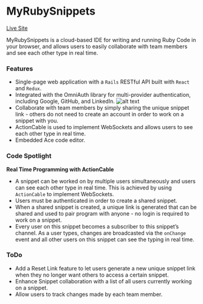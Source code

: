 # MyRubySnippets

[Live Site]()

MyRubySnippets is a cloud-based IDE for writing and running Ruby Code in your browser, and allows users to easily collaborate with team members and see each other type in real time.

### Features
* Single-page web application with a `Rails` RESTful API built with `React` and `Redux`.
* Integrated with the OmniAuth library for multi-provider authentication, including Google, GitHub, and LinkedIn.
![alt text](http://res.cloudinary.com/dcf4iyb6t/image/upload/c_scale,w_450/v1532226401/MyRubySnippets/ReadMe/omniauth_login.png)
* Collaborate with team members by simply sharing the unique snippet link - others do not need to create an account in order to work on a snippet with you.
* ActionCable is used to implement WebSockets and allows users to see each other type in real time.
* Embedded Ace code editor.

### Code Spotlight

**Real Time Programming with ActionCable**
* A snippet can be worked on by multiple users simultaneously and users can see each other type in real time. This is achieved by using `ActionCable` to implement WebSockets.
* Users must be authenticated in order to create a shared snippet. 
* When a shared snippet is created, a unique link is generated that can be shared and used to pair program with anyone - no login is required to work on a snippet.
* Every user on this snippet becomes a subscriber to this snippet’s channel. As a user types, changes are broadcasted via the `onChange` event and all other users on this snippet can see the typing in real time.

### ToDo
* Add a Reset Link feature to let users generate a new unique snippet link when they no longer want others to access a certain snippet.
* Enhance Snippet collaboration with a list of all users currently working on a snippet.
* Allow users to track changes made by each team member.
